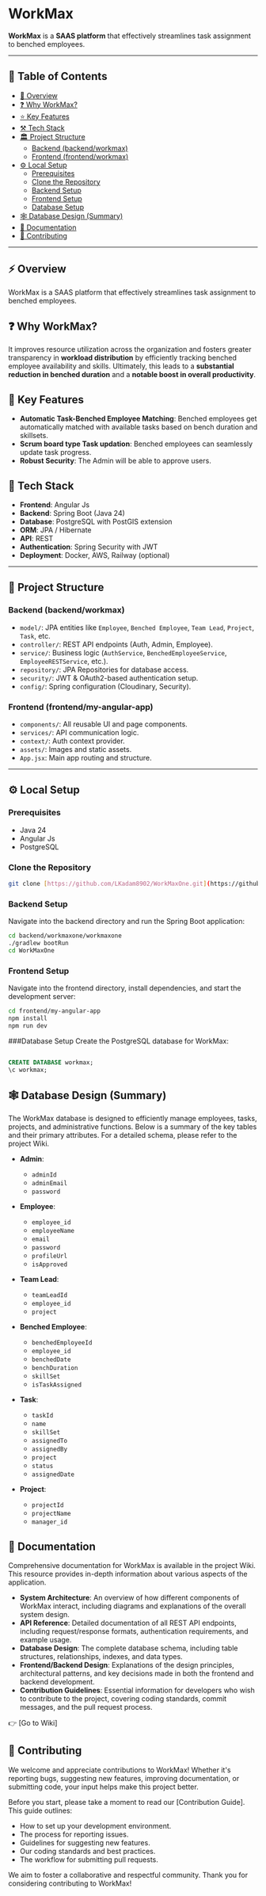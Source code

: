 # WorkMax

**WorkMax** is a **SAAS platform** that effectively streamlines task assignment to benched employees.

---

## 📌 Table of Contents
- [🧭 Overview](#-overview)
- [❓ Why WorkMax?](#-why-workmax)
- [⭐ Key Features](#-key-features)
- [⚒ Tech Stack](#-tech-stack)
- [🏛 Project Structure](#-project-structure)
  - [Backend (backend/workmax)](#backend-backendworkmax)
  - [Frontend (frontend/workmax)](#frontend-frontendworkmax)
- [⚙ Local Setup](#-local-setup)
  - [Prerequisites](#prerequisites)
  - [Clone the Repository](#clone-the-repository)
  - [Backend Setup](#backend-setup)
  - [Frontend Setup](#frontend-setup)
  - [Database Setup](#database-setup)
- [🕸 Database Design (Summary)](#-database-design-summary)
- [📄 Documentation](#-documentation)
- [🦾 Contributing](#-contributing)

---

## ⚡ Overview

WorkMax is a SAAS platform that effectively streamlines task assignment to benched employees.

## ❓ Why WorkMax?

It improves resource utilization across the organization and fosters greater transparency in **workload distribution** by efficiently tracking benched employee availability and skills. Ultimately, this leads to a **substantial reduction in benched duration** and a **notable boost in overall productivity**.

## 🔑 Key Features

- **Automatic Task-Benched Employee Matching**: Benched employees get automatically matched with available tasks based on bench duration and skillsets.
- **Scrum board type Task updation**: Benched employees can seamlessly update task progress.
- **Robust Security**: The Admin will be able to approve users.

## 🏹 Tech Stack

- **Frontend**: Angular Js
- **Backend**: Spring Boot (Java 24)
- **Database**: PostgreSQL with PostGIS extension
- **ORM**: JPA / Hibernate
- **API**: REST
- **Authentication**: Spring Security with JWT
- **Deployment**: Docker, AWS, Railway (optional)

---

## 🌳 Project Structure

### Backend (backend/workmax)

- `model/`: JPA entities like `Employee`, `Benched Employee`, `Team Lead`, `Project`, `Task`, etc.
- `controller/`: REST API endpoints (Auth, Admin, Employee).
- `service/`: Business logic (`AuthService`, `BenchedEmployeeService`, `EmployeeRESTService`, etc.).
- `repository/`: JPA Repositories for database access.
- `security/`: JWT & OAuth2-based authentication setup.
- `config/`: Spring configuration (Cloudinary, Security).

### Frontend (frontend/my-angular-app)

- `components/`: All reusable UI and page components.
- `services/`: API communication logic.
- `context/`: Auth context provider.
- `assets/`: Images and static assets.
- `App.jsx`: Main app routing and structure.

---

## ⚙ Local Setup

### Prerequisites

- Java 24
- Angular Js
- PostgreSQL

### Clone the Repository

```bash
git clone [https://github.com/LKadam8902/WorkMaxOne.git](https://github.com/LKadam8902/WorkMaxOne.git)
```

### Backend Setup

Navigate into the backend directory and run the Spring Boot application:

```bash
cd backend/workmaxone/workmaxone
./gradlew bootRun
cd WorkMaxOne
```

### Frontend Setup
Navigate into the frontend directory, install dependencies, and start the development server:

```bash
cd frontend/my-angular-app
npm install
npm run dev
```

###Database Setup
Create the PostgreSQL database for WorkMax:

```SQL

CREATE DATABASE workmax;
\c workmax;
```

## 🕸 Database Design (Summary)

The WorkMax database is designed to efficiently manage employees, tasks, projects, and administrative functions. Below is a summary of the key tables and their primary attributes. For a detailed schema, please refer to the project Wiki.

-   **Admin**:
    -   `adminId` 
    -   `adminEmail` 
    -   `password` 

-   **Employee**:
    -   `employee_id` 
    -   `employeeName`
    -   `email` 
    -   `password` 
    -   `profileUrl` 
    -   `isApproved` 

-   **Team Lead**: 
    -   `teamLeadId` 
    -   `employee_id` 
    -   `project` 

-   **Benched Employee**: 
    -   `benchedEmployeeId` 
    -   `employee_id`
    -   `benchedDate` 
    -   `benchDuration`
    -   `skillSet` 
    -   `isTaskAssigned` 

-   **Task**:
    -   `taskId` 
    -   `name` 
    -   `skillSet` 
    -   `assignedTo` 
    -   `assignedBy` 
    -   `project` 
    -   `status` 
    -   `assignedDate`
      
-   **Project**:
    -   `projectId` 
    -   `projectName`
    -    `manager_id `


## 📄 Documentation

Comprehensive documentation for WorkMax is available in the project Wiki. This resource provides in-depth information about various aspects of the application.

-   **System Architecture**: An overview of how different components of WorkMax interact, including diagrams and explanations of the overall system design.
-   **API Reference**: Detailed documentation of all REST API endpoints, including request/response formats, authentication requirements, and example usage.
-   **Database Design**: The complete database schema, including table structures, relationships, indexes, and data types.
-   **Frontend/Backend Design**: Explanations of the design principles, architectural patterns, and key decisions made in both the frontend and backend development.
-   **Contribution Guidelines**: Essential information for developers who wish to contribute to the project, covering coding standards, commit messages, and the pull request process.

👉 [Go to Wiki]


## 🦾 Contributing

We welcome and appreciate contributions to WorkMax! Whether it's reporting bugs, suggesting new features, improving documentation, or submitting code, your input helps make this project better.

Before you start, please take a moment to read our [Contribution Guide]. This guide outlines:

-   How to set up your development environment.
-   The process for reporting issues.
-   Guidelines for suggesting new features.
-   Our coding standards and best practices.
-   The workflow for submitting pull requests.

We aim to foster a collaborative and respectful community. Thank you for considering contributing to WorkMax!
